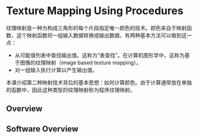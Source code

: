 # Texture Mapping Using Procedures

纹理映射是一种为构成三角形的每个片段指定唯一颜色的技术。颜色来自于映射函数，这个映射函数将一组输入数据转换成输出数据。有两种基本方法可以做到这一点：
* 从可能值列表中查找输出值。这称为“表查找”。在计算机图形学中，这称为基于图像的纹理映射（image based texture mapping）。
* 对一组输入执行计算以产生输出值。

本课介绍第二种映射技术背后的基本思想：如何计算颜色。由于计算通常放在单独的函数中，因此这种类型的纹理映射称为程序纹理映射。

## Overview

## Software Overview